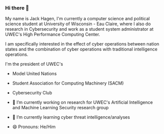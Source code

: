 ### Hi there 👋


My name is Jack Hagen, I'm currently a computer science and political science student at University of Wisconsin - Eau Claire, where I also do research in Cybersecurity and work as a student system administrator at UWEC's High Performance Computing Center.

I am specifically interested in the effect of cyber operations between nation states and the combination of cyber operations with traditional intelligence operations.

I'm the president of UWEC's
- Model United Nations
- Student Association for Computing Machinery (SACM)
- Cybersecurity Club


- 🔭 I’m currently working on research for UWEC's Artificial Intelligence and Machine Learning Security research group
- 🌱 I’m currently learning cyber threat intelligence/analyses
- 😄 Pronouns: He/Him

<!--
**ThisIsNotANamepng/ThisIsNotANamepng** is a ✨ _special_ ✨ repository because its `README.md` (this file) appears on your GitHub profile.

Here are some ideas to get you started:

- 🔭 I’m currently working on ...
- 🌱 I’m currently learning ...
- 👯 I’m looking to collaborate on ...
- 🤔 I’m looking for help with ...
- 💬 Ask me about ...
- 📫 How to reach me: ...
- 😄 Pronouns: ...
- ⚡ Fun fact: ...
-->
